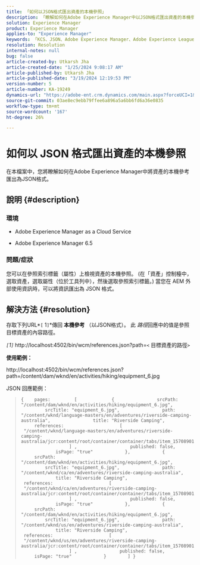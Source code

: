 ```yaml
---
title: 「如何以JSON格式匯出資產的本機參照」
description: 「瞭解如何在Adobe Experience Manager中以JSON格式匯出資產的本機參照」
solution: Experience Manager
product: Experience Manager
applies-to: "Experience Manager"
keywords: 「KCS、JSON、Adobe Experience Manager、Adobe Experience League、屬性、AEM」
resolution: Resolution
internal-notes: null
bug: false
article-created-by: Utkarsh Jha
article-created-date: "1/25/2024 9:08:17 AM"
article-published-by: Utkarsh Jha
article-published-date: "3/19/2024 12:19:53 PM"
version-number: 5
article-number: KA-19249
dynamics-url: "https://adobe-ent.crm.dynamics.com/main.aspx?forceUCI=1&pagetype=entityrecord&etn=knowledgearticle&id=4ccfb441-61bb-ee11-a569-6045bd006b3d"
source-git-commit: 03ae8ec9ebb79ffee6a896a5a6bb6fd6a36e0835
workflow-type: tm+mt
source-wordcount: '167'
ht-degree: 26%

---
```


# 如何以 JSON 格式匯出資產的本機參照


在本檔案中，您將瞭解如何在Adobe Experience Manager中將資產的本機參考匯出為JSON格式。

## 說明 {#description}


### <b>環境</b>

- Adobe Experience Manager as a Cloud Service 


- Adobe Experience Manager 6.5


### <b>問題/症狀</b>

您可以在參照索引標籤（屬性）上檢視資產的本機參照。 (在「資產」控制檯中，選取資產，選取屬性（位於工具列中），然後選取參照索引標籤。) 當您在 AEM 外部使用資訊時，可以將資訊匯出為 JSON 格式。


## 解決方法 {#resolution}


存取下列URL*`[` 1`]`*傳回 <b>本機參考</b> （以JSON格式）。 此 *路徑*&#x200B;回應中的值是參照目標資產的內容路徑。

*`[`1`]`<b>* </b>http://localhost:4502/bin/wcm/references.json?path=`<` 目標資產的路徑`>`



<b>使用範例：</b>

http://localhost:4502/bin/wcm/references.json?path=/content/dam/wknd/en/activities/hiking/equipment_6.jpg

JSON 回應範例：


> ```
> {    pages:         [             {                srcPath: "/content/dam/wknd/en/activities/hiking/equipment_6.jpg",                srcTitle: "equipment_6.jpg",                path: "/content/wknd/language-masters/en/adventures/riverside-camping-australia",                title: "Riverside Camping",                references:                     [                         "/content/wknd/language-masters/en/adventures/riverside-camping-australia/jcr:content/root/container/container/tabs/item_1570890147607/par0/image/fileReference"                    ] ,                    published: false,                    isPage: "true"            },            {                srcPath: "/content/dam/wknd/en/activities/hiking/equipment_6.jpg",                srcTitle: "equipment_6.jpg",                path: "/content/wknd/ca/en/adventures/riverside-camping-australia",                title: "Riverside Camping",                references:                     [                         "/content/wknd/ca/en/adventures/riverside-camping-australia/jcr:content/root/container/container/tabs/item_1570890147607/par0/image/fileReference"                    ] ,                    published: false,                    isPage: "true"            },            {                srcPath: "/content/dam/wknd/en/activities/hiking/equipment_6.jpg",                srcTitle: "equipment_6.jpg",                path: "/content/wknd/us/en/adventures/riverside-camping-australia",                title: "Riverside Camping",                references:                     [                         "/content/wknd/us/en/adventures/riverside-camping-australia/jcr:content/root/container/container/tabs/item_1570890147607/par0/image/fileReference"                    ] ,                published: false,                isPage: "true"            }        ] }
> ```

